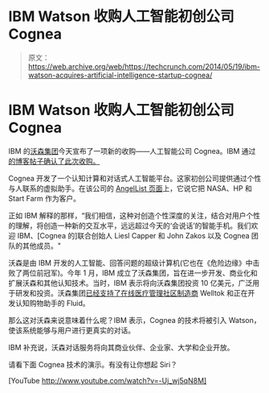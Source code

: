 # IBM Watson 收购人工智能初创公司 Cognea 

> 原文：<https://web.archive.org/web/https://techcrunch.com/2014/05/19/ibm-watson-acquires-artificial-intelligence-startup-cognea/>

# IBM Watson 收购人工智能初创公司 Cognea

IBM 的[沃森集团](https://web.archive.org/web/20230322160428/http://www.ibm.com/smarterplanet/us/en/ibmwatson/index.html)今天宣布了一项新的收购——人工智能公司 Cognea。IBM 通过[的博客帖子确认了此次收购。](https://web.archive.org/web/20230322160428/http://asmarterplanet.com/blog/2014/05/ibm-watson-future-computers-conversational-skills.html?utm_source=feedburner&utm_medium=feed&utm_campaign=Feed%3A+ASmarterPlanet+(A+Smarter+Planet))

Cognea 开发了一个认知计算和对话式人工智能平台。这家初创公司提供通过个性与人联系的虚拟助手。在该公司的 [AngelList 页面](https://web.archive.org/web/20230322160428/https://angel.co/cognea)上，它说它把 NASA、HP 和 Start Farm 作为客户。

正如 IBM 解释的那样，“我们相信，这种对创造个性深度的关注，结合对用户个性的理解，将创造一种新的交互水平，远远超过今天的‘会说话’的智能手机。我们欢迎 IBM、[Cognea 的]联合创始人 Liesl Capper 和 John Zakos 以及 Cognea 团队的其他成员。"

沃森是由 IBM 开发的人工智能、回答问题的超级计算机(它也在《危险边缘》中击败了两位前冠军)。今年 1 月，IBM 成立了沃森集团，旨在进一步开发、商业化和扩展沃森和其他认知技术。当时，IBM 表示将向沃森集团投资 10 亿美元，广泛用于研发和投资。沃森集团[已经支持了在线医疗管理社区制造商](https://web.archive.org/web/20230322160428/https://techcrunch.com/2014/02/11/ibms-watson-group-makes-first-startup-investment-in-social-health-pioneer-welltok/) Welltok 和正在开发认知购物助手的 Fluid。

那么这对沃森来说意味着什么呢？IBM 表示，Cognea 的技术将被引入 Watson，使该系统能够与用户进行更真实的对话。

IBM 补充说，沃森对话服务将向其商业伙伴、企业家、大学和企业开放。

请看下面 Cognea 技术的演示。有没有让你想起 Siri？

[YouTube http://www.youtube.com/watch?v=-Uj_wj5qN8M]